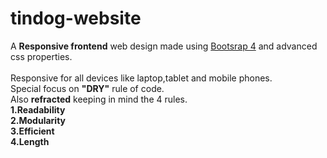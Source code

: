# tindog-website
A **Responsive frontend** web design made using [Bootsrap 4](https://getbootstrap.com/docs/4.4/getting-started/introduction/) and advanced css properties.<br><br>
Responsive for all devices like laptop,tablet and mobile phones.<br>
Special focus on **"DRY"** rule of code.<br>
Also **refracted** keeping in mind the 4 rules.<br>
**1.Readability** <br>
**2.Modularity** <br>
**3.Efficient**<br>
**4.Length**
